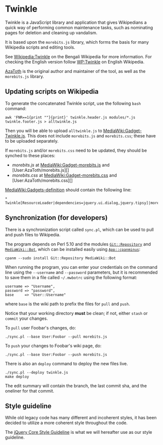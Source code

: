 Twinkle
=======

Twinkle is a JavaScript library and application that gives Wikipedians a quick way of performing common maintenance tasks, such as nominating pages for deletion and cleaning up vandalism.

It is based upon the `morebits.js` library, which forms the basis for many Wikipedia scripts and editing tools.

See [Wikipedia:Twinkle][] on the Bengali Wikipedia for more information. For checking the English version follow [WP:Twinkle][] on English Wikipedia.

[AzaToth][] is the original author and maintainer of the tool, as well as the `morebits.js` library.

Updating scripts on Wikipedia
-----------------------------

To generate the concatenated Twinkle script, use the following `bash` command:

    awk 'FNR==1{print ""}{print}' twinkle.header.js modules/*.js twinkle.footer.js > alltwinkle.js

Then you will be able to upload `alltwinkle.js` to [MediaWiki:Gadget-Twinkle.js][]. This does not include `morebits.js` and `morebits.css`; these have to be uploaded separately.

If `morebits.js` and/or `morebits.css` need to be updated, they should be synched to these places:

* _morebits.js_ at [MediaWiki:Gadget-morebits.js][] and [User:AzaToth/morebits.js][]
* _morebits.css_ at [MediaWiki:Gadget-morebits.css][] and [User:AzaToth/morebits.css][]

[MediaWiki:Gadgets-definition][] should contain the following line:

    * Twinkle[ResourceLoader|dependencies=jquery.ui.dialog,jquery.tipsy]|morebits.js|morebits.css|Twinkle.js

Synchronization (for developers)
--------------------------------

There is a synchronization script called `sync.pl`, which can be used to pull and push files to Wikipedia. 

The program depends on Perl 5.10 and the modules [`Git::Repository`][Git::Repository] and [`MediaWiki::Bot`][MediaWiki::Bot], which can be installed easily using [`App::cpanminus`][App::cpanminus]:

    cpanm --sudo install Git::Repository MediaWiki::Bot

When running the program, you can enter your credentials on the command line using the `--username` and `--password` parameters, but it is recommended to save them in a file called `~/.mwbotrc` using the following format:

    username => "Username",
    password => "password",
    base     => "User::Username"

where `base` is the wiki path to prefix the files for `pull` and `push`.

Notice that your working directory **must** be clean; if not, either `stash` or `commit` your changes.

To `pull` user Foobar's changes, do:

    ./sync.pl --base User:Foobar --pull morebits.js

To `push` your changes to Foobar's wiki page, do:

    ./sync.pl --base User:Foobar --push morebits.js

There is also an `deploy` command to deploy the new files live.

    ./sync.pl --deploy twinkle.js
    make deploy

The edit summary will contain the branch, the last commit sha, and the oneliner for that commit.

Style guideline
---------------

While old legacy code has many different and incoherent styles, it has been decided to utilize a more coherent style throughout the code.

The [jQuery Core Style Guideline][jq_style] is what we will hereafter use as our style guideline.

[Wikipedia:Twinkle]: http://bn.wikipedia.org/wiki/Wikipedia:Twinkle
[WP:Twinkle]: http://en.wikipedia.org/wiki/Wikipedia:Twinkle
[AzaToth]: http://bn.wikipedia.org/wiki/User:AzaToth
[MediaWiki:Gadget-Twinkle.js]: http://bn.wikipedia.org/wiki/MediaWiki:Gadget-Twinkle.js
[User:AzaToth/twinkle.js]: http://bn.wikipedia.org/wiki/User:AzaToth/twinkle.js
[MediaWiki:Gadget-morebits.js]: http://bn.wikipedia.org/wiki/MediaWiki:Gadget-morebits.js
[User:jayantanth/morebits.js]: http://bn.wikipedia.org/wiki/User:jayantanth/morebits.js
[MediaWiki:Gadget-morebits.css]: http://bn.wikipedia.org/wiki/MediaWiki:Gadget-morebits.css
[User:jayantanth/morebits.css]: http://bn.wikipedia.org/wiki/User:jayantanth/morebits.css
[MediaWiki:Gadgets-definition]: http://bn.wikipedia.org/wiki/MediaWiki:Gadgets-definition
[Git::Repository]: http://search.cpan.org/~book/Git-Repository-1.17/lib/Git/Repository.pm
[Mediawiki::Bot]: http://search.cpan.org/~lifeguard/MediaWiki-Bot-3.2.7/lib/MediaWiki/Bot.pm
[App::cpanminus]: http://search.cpan.org/~miyagawa/App-cpanminus-1.4001/lib/App/cpanminus.pm
[jq_style]: http://docs.jquery.com/JQuery_Core_Style_Guidelines

